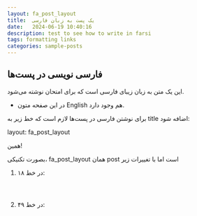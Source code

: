```yaml
---
layout: fa_post_layout
title:  یک پست به زبان فارسی
date:   2024-06-19 10:40:16
description: test to see how to write in farsi
tags: formatting links
categories: sample-posts
---
```


## ‌فارسی نویسی در پست‌ها

این یک متن به زبان زیبای فارسی است که برای امتحان نوشته می‌شود. 
- در این صفحه متون English هم وجود دارد.

برای نوشتن فارسی در پست‌ها لازم است که خط زیر به title اضافه شود:

layout: fa_post_layout

همین!

بصورت تکنیکی، fa_post_layout همان post است اما با تغییرات زیر

1. در خط ۱۸:
      <header class="post-header" lang="fa" dir="rtl" align="right">
2. در خط ۴۹:
    <div id="markdown-content" lang="fa" dir="rtl" align="right">
